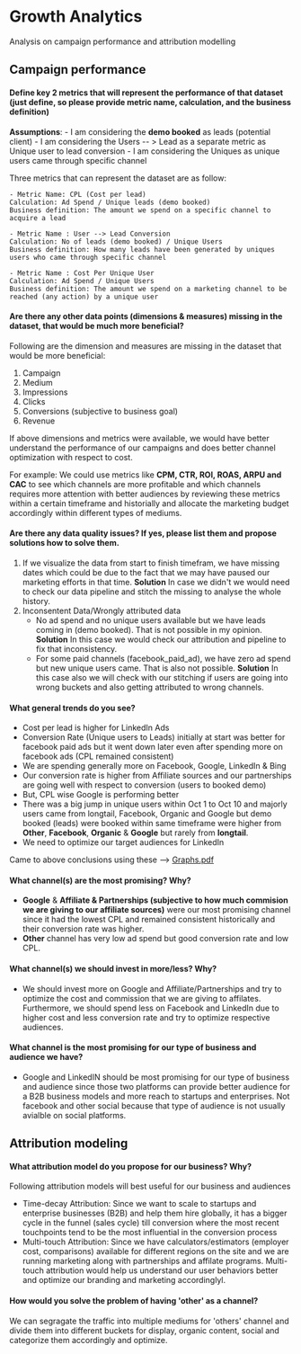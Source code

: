 # Growth Analytics

Analysis on campaign performance and attribution modelling

## Campaign performance

#### Define key 2 metrics that will represent the performance of that dataset (just define, so please provide metric name, calculation, and the business definition)

  **Assumptions**:
    - I am considering the **demo booked** as leads (potential client)
    - I am considering the Users -- > Lead as a separate metric as Unique user to lead conversion
    - I am considering the Uniques as unique users came through specific channel

  Three metrics that can represent the dataset are as follow:  
    
    - Metric Name: CPL (Cost per lead)  
    Calculation: Ad Spend / Unique leads (demo booked)
    Business definition: The amount we spend on a specific channel to acquire a lead
    
    - Metric Name : User --> Lead Conversion 
    Calculation: No of leads (demo booked) / Unique Users 
    Business definition: How many leads have been generated by uniques users who came through specific channel
    
    - Metric Name : Cost Per Unique User
    Calculation: Ad Spend / Unique Users
    Business definition: The amount we spend on a marketing channel to be reached (any action) by a unique user

#### Are there any other data points (dimensions & measures) missing in the dataset, that would be much more beneficial?  

Following are the dimension and measures are missing in the dataset that would be more beneficial:  
  
  1. Campaign
  2. Medium
  3. Impressions
  4. Clicks
  5. Conversions (subjective to business goal)
  6. Revenue
  
  If above dimensions and metrics were available, we would have better understand the performance of our campaigns and does better channel optimization with respect to cost.  

For example: We could use metrics like **CPM, CTR, ROI, ROAS, ARPU and CAC** to see which channels are more profitable and which channels requires more attention with better audiences by reviewing these metrics within a certain timeframe and historially and allocate the marketing budget accordingly within different types of mediums.  

#### Are there any data quality issues? If yes, please list them and propose solutions how to solve them.

  1. If we visualize the data from start to finish timefram, we have missing dates which could be due to the fact that we may have paused our marketing efforts in that time. **Solution** In case we didn't we would need to check our data pipeline and stitch the missing to analyse the whole history.
  2. Inconsentent Data/Wrongly attributed data  
      - No ad spend and no unique users available but we have leads coming in (demo booked). That is not possible in my opinion. **Solution** In this case we would check our attribution and pipeline to fix that inconsistency.  
      - For some paid channels (facebook_paid_ad), we have zero ad spend but new unique users came. That is also not possible. **Solution** In this case also we will check with our stitching if users are going into wrong buckets and also getting attributed to wrong channels.  

#### What general trends do you see?
  - Cost per lead is higher for LinkedIn Ads
  - Conversion Rate (Unique users to Leads) initially at start was better for facebook paid ads but it went down later even after spending more on facebook ads (CPL remained consistent)
  - We are spending generally more on Facebook, Google, LinkedIn & Bing
  - Our conversion rate is higher from Affiliate sources and our partnerships are going well with respect to conversion (users to booked demo)
  - But, CPL wise Google is performing better
  - There was a big jump in unique users within Oct 1 to Oct 10 and majorly users came from longtail, Facebook, Organic and Google but demo booked (leads) were booked within same timeframe were higher from **Other**, **Facebook**, **Organic** & **Google** but rarely from **longtail**.
  - We need to optimize our target audiences for LinkedIn

Came to above conclusions using these --> 
  [Graphs.pdf](https://github.com/faisalmaqbool94/growth-analytics/files/9727428/results.pdf)

#### What channel(s) are the most promising? Why?

  - **Google** & **Affiliate & Partnerships (subjective to how much commision we are giving to our affiliate sources)** were our most promising channel since it had the lowest CPL and remained consistent historically and their conversion rate was higher.  
  - **Other** channel has very low ad spend but good conversion rate and low CPL.

#### What channel(s) we should invest in more/less? Why?
  
  - We should invest more on Google and Affiliate/Partnerships and try to optimize the cost and commission that we are giving to affilates. Furthermore, we should spend less on Facebook and LinkedIn due to higher cost and less conversion rate and try to optimize respective audiences. 

#### What channel is the most promising for our type of business and audience we have?

  - Google and LinkedIN should be most promising for our type of business and audience since those two platforms can provide better audience for a B2B business models and more reach to startups and enterprises. Not facebook and other social because that type of audience is not usually avialble on social platforms. 

## Attribution modeling

#### What attribution model do you propose for our business? Why?

Following attribution models will best useful for our business and audiences
  - Time-decay Attribution: Since we want to scale to startups and enterprise businesses (B2B) and help them hire globally, it has a bigger cycle in the funnel (sales cycle) till conversion where the most recent touchpoints tend to be the most influential in the conversion process
  - Multi-touch Attribution: Since we have calculators/estimators (employer cost, comparisons) available for different regions on the site and we are running marketing along with partnerships and affilate programs. Multi-touch attribution would help us understand our user behaviors better and optimize our branding and marketing accordinglyl. 

#### How would you solve the problem of having 'other' as a channel?
We can segragate the traffic into multiple mediums for 'others' channel and divide them into different buckets for display, organic content, social and categorize them accordingly and optimize. 
